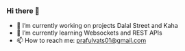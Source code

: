 ### Hi there 👋

- 🔭 I’m currently working on projects Dalal Street and Kaha
- 🌱 I’m currently learning Websockets and REST APIs
- 📫 How to reach me: prafulvats01@gmail.com

